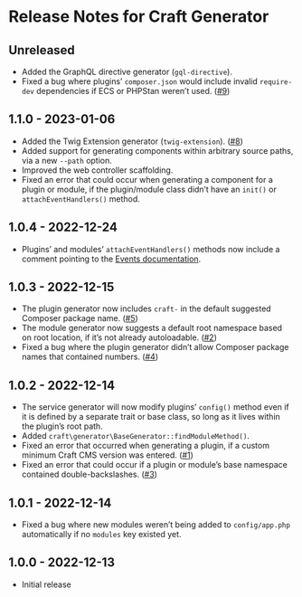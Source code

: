 # Release Notes for Craft Generator

## Unreleased
- Added the GraphQL directive generator (`gql-directive`).
- Fixed a bug where plugins’ `composer.json` would include invalid `require-dev` dependencies if ECS or PHPStan weren’t used. ([#9](https://github.com/craftcms/generator/issues/9))

## 1.1.0 - 2023-01-06
- Added the Twig Extension generator (`twig-extension`). ([#8](https://github.com/craftcms/generator/discussions/8))
- Added support for generating components within arbitrary source paths, via a new `--path` option. 
- Improved the web controller scaffolding.
- Fixed an error that could occur when generating a component for a plugin or module, if the plugin/module class didn’t have an `init()` or `attachEventHandlers()` method.

## 1.0.4 - 2022-12-24
- Plugins’ and modules’ `attachEventHandlers()` methods now include a comment pointing to the [Events documentation](https://craftcms.com/docs/4.x/extend/events.html).

## 1.0.3 - 2022-12-15
- The plugin generator now includes `craft-` in the default suggested Composer package name. ([#5](https://github.com/craftcms/generator/issues/5))
- The module generator now suggests a default root namespace based on root location, if it’s not already autoloadable. ([#2](https://github.com/craftcms/generator/issues/2))
- Fixed a bug where the plugin generator didn’t allow Composer package names that contained numbers. ([#4](https://github.com/craftcms/generator/issues/4)) 

## 1.0.2 - 2022-12-14
- The service generator will now modify plugins’ `config()` method even if it is defined by a separate trait or base class, so long as it lives within the plugin’s root path.
- Added `craft\generator\BaseGenerator::findModuleMethod()`.
- Fixed an error that occurred when generating a plugin, if a custom minimum Craft CMS version was entered. ([#1](https://github.com/craftcms/generator/issues/1))
- Fixed an error that could occur if a plugin or module’s base namespace contained double-backslashes. ([#3](https://github.com/craftcms/generator/pull/3))

## 1.0.1 - 2022-12-14
- Fixed a bug where new modules weren’t being added to `config/app.php` automatically if no `modules` key existed yet.

## 1.0.0 - 2022-12-13
- Initial release
